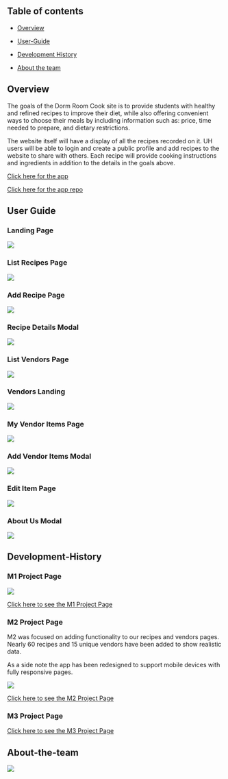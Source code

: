 ## Table of contents

* [Overview](#overview)

* [User-Guide](#User-Guide)

* [Development History](#Development-History)

* [About the team](#About-the-team)

## Overview

The goals of the Dorm Room Cook site is to provide students with healthy and refined recipes to improve their diet, while also offering convenient ways to choose their meals by including information such as: price, time needed to prepare, and dietary restrictions. 

The website itself will have a display of all the recipes recorded on it. UH users will be able to login and create a public profile and add recipes to the website to share with others. Each recipe will provide cooking instructions and ingredients in addition to the details in the goals above. 

[Click here for the app](http://dormroomcooks.meteorapp.com/#/)

[Click here for the app repo](https://github.com/dorm-room-cook/dorm-room-cook)

## User Guide
### Landing Page
[<img src="images/landing-page.png"/>](http://dormroomcooks.meteorapp.com/#/)

### List Recipes Page
[<img src="images/recipes-page.png"/>](http://dormroomcooks.meteorapp.com/#/recipes)

### Add Recipe Page
[<img src="images/my-recipes.png"/>](http://dormroomcooks.meteorapp.com/#/myrecipes)

### Recipe Details Modal
<img src="images/recipes-details.png"/>

### List Vendors Page
[<img src="images/vendors-page.png"/>](http://dormroomcooks.meteorapp.com/#/vendors)

### Vendors Landing
<img src="images/vendor-landing.png"/>

### My Vendor Items Page
[<img src="images/my-ingredients.png"/>](http://dormroomcooks.meteorapp.com/#/myitems)

### Add Vendor Items Modal
<img src="images/add-ingredients.png"/>

### Edit Item Page
<img src="images/edit-item.png"/>

### About Us Modal
<img src="images/about-us.png"/>


## Development-History

### M1 Project Page

<img src="images/M1.png"/>

[Click here to see the M1 Project Page](https://github.com/dorm-room-cook/dorm-room-cook/projects/1)

### M2 Project Page

M2 was focused on adding functionality to our recipes and vendors pages. Nearly 60 recipes and 15 unique vendors have been added to show realistic data. 

As a side note the app has been redesigned to support mobile devices with fully responsive pages. 

<img src="images/updated-m2.png"/>

[Click here to see the M2 Project Page](https://github.com/dorm-room-cook/dorm-room-cook/projects/2)

### M3 Project Page

[Click here to see the M3 Project Page](https://github.com/dorm-room-cook/dorm-room-cook/projects/2)

## About-the-team
<img src="images/theteam.png"/>



